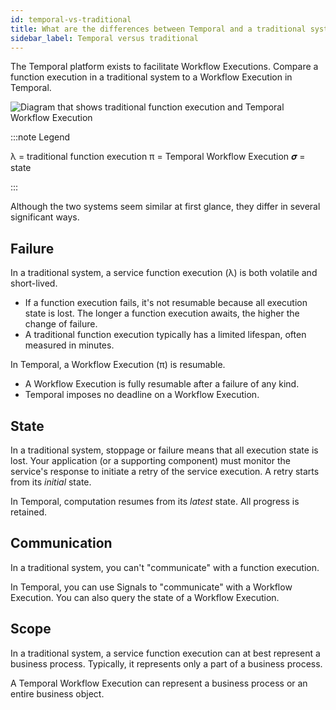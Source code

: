 ```yaml
---
id: temporal-vs-traditional
title: What are the differences between Temporal and a traditional system?
sidebar_label: Temporal versus traditional
---
```


The Temporal platform exists to facilitate Workflow Executions.
Compare a function execution in a traditional system to a Workflow Execution in Temporal.

![Diagram that shows traditional function execution and Temporal Workflow Execution](/img/docs/function-execution-vs-reentrant-process.png)

:::note Legend

λ = traditional function execution
π = Temporal Workflow Execution
𝝈 = state

:::

Although the two systems seem similar at first glance, they differ in several significant ways.

## Failure

In a traditional system, a service function execution (λ) is both volatile and short-lived.

- If a function execution fails, it's not resumable because all execution state is lost. The longer a function execution awaits, the higher the change of failure. 
- A traditional function execution typically has a limited lifespan, often measured in minutes.

In Temporal, a Workflow Execution (π) is resumable.

- A Workflow Execution is fully resumable after a failure of any kind.
- Temporal imposes no deadline on a Workflow Execution.

## State

In a traditional system, stoppage or failure means that all execution state is lost.
Your application (or a supporting component) must monitor the service's response to initiate a retry of the service execution.
A retry starts from its _initial_ state.

In Temporal, computation resumes from its _latest_ state. All progress is retained.

## Communication

In a traditional system, you can't "communicate" with a function execution. 

In Temporal, you can use Signals to "communicate" with a Workflow Execution.
You can also query the state of a Workflow Execution.

## Scope

In a traditional system, a service function execution can at best represent a business process.
Typically, it represents only a part of a business process.

A Temporal Workflow Execution can represent a business process or an entire business object.
